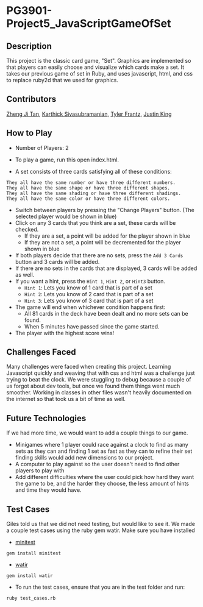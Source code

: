 # PG3901-Project5_JavaScriptGameOfSet

## Description

This project is the classic card game, "Set". Graphics are implemented so that players can easily choose and visualize which cards make a set. It takes our previous game of set in Ruby, and uses javascript, html, and css to replace ruby2d that we used for graphics.


## Contributors
[Zheng Ji Tan](https://github.com/Just-ZJ), [Karthick Sivasubramanian](https://github.com/ksiva14), [Tyler Frantz](https://github.com/tylerfrantz), [Justin King](https://github.com/jking3019)


## How to Play
  *  Number of Players: 2
  *  To play a game, run this open index.html.

   *  A set consists of three cards satisfying all of these conditions:

    They all have the same number or have three different numbers.
    They all have the same shape or have three different shapes.
    They all have the same shading or have three different shadings.
    They all have the same color or have three different colors.
 *  Switch between players by pressing the "Change Players" button. (The selected player would be shown in blue)
 *  Click on any 3 cards that you think are a set, these cards will be checked.
    - If they are a set, a point will be added for the player shown in blue
    - If they are not a set, a point will be decremented for the player shown in blue
  *  If both players decide that there are no sets, press the `Add 3 Cards` button  and 3 cards will be added.
  *  If there are no sets in the cards that are displayed, 3 cards will be added as well.
  *  If you want a hint, press the `Hint 1`, `Hint 2`, or `Hint3` button.
     - `Hint 1`: Lets you know of 1 card that is part of a set
     - `Hint 2`: Lets you know of 2 card that is part of a set
     - `Hint 3`: Lets you know of 3 card that is part of a set
  *  The game will end when whichever condition happens first:
     - All 81 cards in the deck have been dealt and no more sets can be found.
     - When 5 minutes have passed since the game started.
  *  The player with the highest score wins!

## Challenges Faced
Many challenges were faced when creating this project. Learning Javascript quickly and weaving that with css and html was a challenge just trying to beat the clock. We were stuggling to debug because a couple of us forgot about dev tools, but once we found them things went much smoother. Working in classes in other files wasn't heavily documented on the internet so that took us a bit of time as well.

## Future Technologies
If we had more time, we would want to add a couple things to our game. 
 * Minigames where 1 player could race against a clock to find as many sets as they can and finding 1 set as fast as they can to refine their set finding skills would add new dimensions to our project. 
 * A computer to play against so the user doesn't need to find other players to play with
 * Add different difficulties where the user could pick how hard they want the game to be, and the harder they choose, the less amount of hints and time they would have. 



## Test Cases
Giles told us that we did not need testing, but would like to see it. We made a couple test cases using the ruby gem watir. 
Make sure you have installed
- [minitest](https://docs.ruby-lang.org/en/2.0.0/MiniTest.html#module-MiniTest-label-INSTALL-3A)
```
gem install minitest
```
- [watir](https://rubygems.org/gems/watir/versions/6.19.1)
```
gem install watir
```
  *  To run the test cases, ensure that you are in the test folder and run:

    ruby test_cases.rb 







